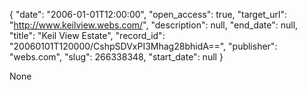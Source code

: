 {
  "date": "2006-01-01T12:00:00", 
  "open_access": true, 
  "target_url": "http://www.keilview.webs.com/", 
  "description": null, 
  "end_date": null, 
  "title": "Keil View Estate", 
  "record_id": "20060101T120000/CshpSDVxPI3Mhag28bhidA==", 
  "publisher": "webs.com", 
  "slug": 266338348, 
  "start_date": null
}

None